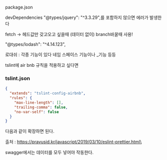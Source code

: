package.json


devDependencies
"@types/jquery": "^3.3.29",를 포함하지 않으면 에러가 발생한다

fetch -> 헤드값만 갖고오고 싶을때 (데이터 없이)
branch바꿀때 사용!

"@types/lodash": "^4.14.123",

로대쉬 : 각종 기능이 있다 네임 스페이스 기능이나 _기능 등등


tslint에 air bnb 규칙을 적용하고 싶다면



### tslint.json
```json
{
  "extends": "tslint-config-airbnb",
  "rules": {
    "max-line-length": [],
    "trailing-comma": false,
    "no-var-self": false
  }
}

```
다음과 같이 확장하면 된다.

출처 : https://pravusid.kr/javascript/2019/03/10/eslint-prettier.html\


swagger에서는 데이터를 모두 넣어야 작동한다.